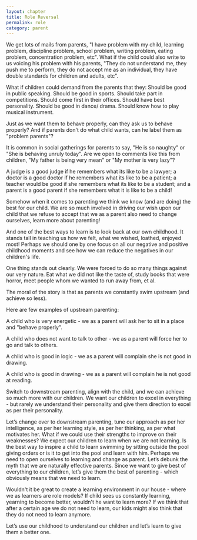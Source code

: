 ```yaml
---
layout: chapter
title: Role Reversal
permalink: role
category: parent
---
```


We get lots of mails from parents, "I have problem with my child, learning problem, discipline problem, school problem, writing problem, eating problem, concentration problem, etc". What if the child could also write to us voicing his problem with his parents, "They do not understand me, they push me to perform, they do not accept me as an individual, they have double standards for children and adults, etc".

What if children could demand from the parents that they: Should be good in public speaking. Should be good in sports. Should take part in competitions. Should come first in their offices. Should have best personality. Should be good in dance/ drama. Should know how to play musical instrument.

Just as we want them to behave properly, can they ask us to behave properly? And if parents don't do what child wants, can he label them as "problem parents"?

It is common in social gatherings for parents to say, "He is so naughty" or "She is behaving unruly today". Are we open to comments like this from children, "My father is being very mean" or "My mother is very lazy"?

A judge is a good judge if he remembers what its like to be a lawyer; a doctor is a good doctor if he remembers what its like to be a patient; a teacher would be good if she remembers what its like to be a student; and a parent is a good parent if she remembers what it is like to be a child!

Somehow when it comes to parenting we think we know (and are doing) the best for our child. We are so much involved in driving our wish upon our child that we refuse to accept that we as a parent also need to change ourselves, learn more about parenting!

And one of the best ways to learn is to look back at our own childhood. It stands tall in teaching us how we felt, what we wished, loathed, enjoyed most! Perhaps we should one by one focus on all our negative and positive childhood moments and see how we can reduce the negatives in our children's life.

One thing stands out clearly. We were forced to do so many things against our very nature. Eat what we did not like the taste of, study books that were horror, meet people whom we wanted to run away from, et al.

The moral of the story is that as parents we constantly swim upstream (and achieve so less).

Here are few examples of upstream parenting:

A child who is very energetic - we as a parent will ask her to sit in a place and "behave properly".

A child who does not want to talk to other - we as a parent will force her to go and talk to others.

A child who is good in logic - we as a parent will complain she is not good in drawing.

A child who is good in drawing - we as a parent will complain he is not good at reading.

Switch to downstream parenting, align with the child, and we can achieve so much more with our children. We want our children to excel in everything - but rarely we understand their personality and give them direction to excel as per their personality.

Let’s change over to downstream parenting, tune our approach as per her intelligence, as per her learning style, as per her thinking, as per what motivates her. What if we could use their strengths to improve on their weaknesses? We expect our children to learn when we are not learning. Is the best way to inspire a child to learn swimming by sitting outside the pool giving orders or is it to get into the pool and learn with him. Perhaps we need to open ourselves to learning and change as parent. Let’s debunk the myth that we are naturally effective parents. Since we want to give best of everything to our children, let’s give them the best of parenting - which obviously means that we need to learn.

Wouldn't it be great to create a learning environment in our house - where we as learners are role models? If child sees us constantly learning, yearning to become better, wouldn't he want to learn more? If we think that after a certain age we do not need to learn, our kids might also think that they do not need to learn anymore.

Let’s use our childhood to understand our children and let’s learn to give them a better one.
